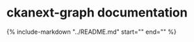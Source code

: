 # ckanext-graph documentation

{%
    include-markdown "../README.md"
    start="<!--overview-start-->"
    end="<!--overview-end-->"
%}

